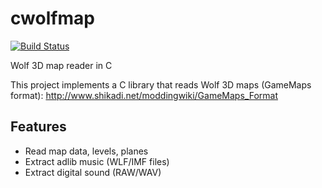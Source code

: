 # cwolfmap

[![Build Status](https://travis-ci.org/cxong/cwolfmap.svg?branch=master)](https://travis-ci.org/cxong/cwolfmap)

Wolf 3D map reader in C

This project implements a C library that reads Wolf 3D maps (GameMaps format): http://www.shikadi.net/moddingwiki/GameMaps_Format

## Features

- Read map data, levels, planes
- Extract adlib music (WLF/IMF files)
- Extract digital sound (RAW/WAV)
